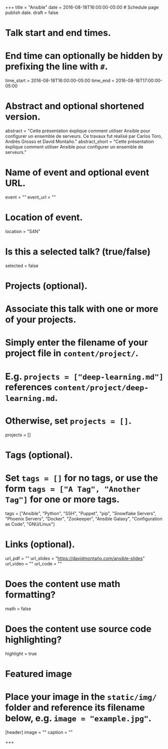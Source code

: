 +++
title = "Ansible"
date = 2016-08-18T16:00:00-05:00  # Schedule page publish date.
draft = false

# Talk start and end times.
#   End time can optionally be hidden by prefixing the line with `#`.
time_start = 2016-08-18T16:00:00-05:00
time_end = 2016-08-18T17:00:00-05:00

# Abstract and optional shortened version.
abstract = "Cette présentation éxplique comment utiliser Ansible pour configurer un ensemble de serveurs. Ce travaux fut réalisé par Carlos Toro, Andrés Grosso et David Montaño."
abstract_short = "Cette présentation éxplique comment utiliser Ansible pour configurer un ensemble de serveurs."

# Name of event and optional event URL.
event = ""
event_url = ""

# Location of event.
location = "S4N"

# Is this a selected talk? (true/false)
selected = false

# Projects (optional).
#   Associate this talk with one or more of your projects.
#   Simply enter the filename of your project file in `content/project/`.
#   E.g. `projects = ["deep-learning.md"]` references `content/project/deep-learning.md`.
#   Otherwise, set `projects = []`.
projects = []

# Tags (optional).
#   Set `tags = []` for no tags, or use the form `tags = ["A Tag", "Another Tag"]` for one or more tags.
tags = ["Ansible", "Python", "SSH", "Puppet", "pip", "Snowflake Servers", "Phoenix Servers", "Docker", "Zookeeper", "Ansible Galaxy", "Configuration as Code", "GNU/Linux"]

# Links (optional).
url_pdf = ""
url_slides = "https://davidmontaño.com/ansible-slides"
url_video = ""
url_code = ""

# Does the content use math formatting?
math = false

# Does the content use source code highlighting?
highlight = true

# Featured image
# Place your image in the `static/img/` folder and reference its filename below, e.g. `image = "example.jpg"`.
[header]
image = ""
caption = ""

+++
